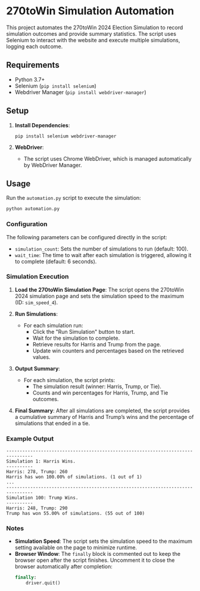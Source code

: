 # 270toWin Simulation Automation

This project automates the 270toWin 2024 Election Simulation to record simulation outcomes and provide summary statistics. The script uses Selenium to interact with the website and execute multiple simulations, logging each outcome.

## Requirements

- Python 3.7+
- Selenium (`pip install selenium`)
- Webdriver Manager (`pip install webdriver-manager`)

## Setup

1. **Install Dependencies**:
   ```
   pip install selenium webdriver-manager
   ```

2. **WebDriver**:
   - The script uses Chrome WebDriver, which is managed automatically by WebDriver Manager.

## Usage

Run the `automation.py` script to execute the simulation:

```bash
python automation.py
```

### Configuration

The following parameters can be configured directly in the script:

- `simulation_count`: Sets the number of simulations to run (default: 100).
- `wait_time`: The time to wait after each simulation is triggered, allowing it to complete (default: 6 seconds).

### Simulation Execution

1. **Load the 270toWin Simulation Page**:
   The script opens the 270toWin 2024 simulation page and sets the simulation speed to the maximum (ID: `sim_speed_4`).

2. **Run Simulations**:
   - For each simulation run:
     - Click the "Run Simulation" button to start.
     - Wait for the simulation to complete.
     - Retrieve results for Harris and Trump from the page.
     - Update win counters and percentages based on the retrieved values.

3. **Output Summary**:
   - For each simulation, the script prints:
     - The simulation result (winner: Harris, Trump, or Tie).
     - Counts and win percentages for Harris, Trump, and Tie outcomes.

4. **Final Summary**:
   After all simulations are completed, the script provides a cumulative summary of Harris and Trump’s wins and the percentage of simulations that ended in a tie.

### Example Output

```
--------------------------------------------------------------------------------
Simulation 1: Harris Wins.
----------
Harris: 278, Trump: 260
Harris has won 100.00% of simulations. (1 out of 1)
...
--------------------------------------------------------------------------------
Simulation 100: Trump Wins.
----------
Harris: 248, Trump: 290
Trump has won 55.00% of simulations. (55 out of 100)
```

### Notes

- **Simulation Speed**: The script sets the simulation speed to the maximum setting available on the page to minimize runtime.
- **Browser Window**: The `finally` block is commented out to keep the browser open after the script finishes. Uncomment it to close the browser automatically after completion:
  ```python
  finally:
      driver.quit()
  ```